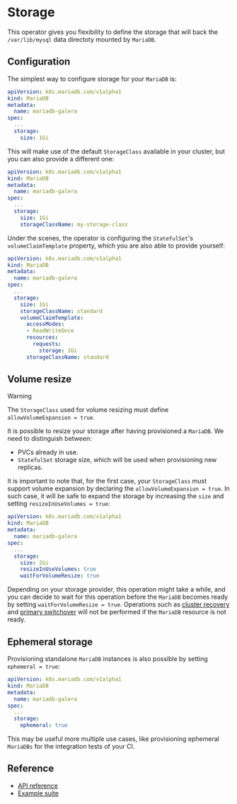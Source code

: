 # Storage

This operator gives you flexibility to define the storage that will back the `/var/lib/mysql` data directoty mounted by `MariaDB`.

## Configuration

The simplest way to configure storage for your `MariaDB` is:

```yaml
apiVersion: k8s.mariadb.com/v1alpha1
kind: MariaDB
metadata:
  name: mariadb-galera
spec:
  ...
  storage:
    size: 1Gi
```

This will make use of the default `StorageClass` available in your cluster, but you can also provide a different one:

```yaml
apiVersion: k8s.mariadb.com/v1alpha1
kind: MariaDB
metadata:
  name: mariadb-galera
spec:
  ...
  storage:
    size: 1Gi
    storageClassName: my-storage-class
```

Under the scenes, the operator is configuring the `StatefulSet`'s `volumeClaimTemplate` property, which you are also able to provide yourself:

```yaml
apiVersion: k8s.mariadb.com/v1alpha1
kind: MariaDB
metadata:
  name: mariadb-galera
spec:
  ...
  storage:
    size: 1Gi
    storageClassName: standard
    volumeClaimTemplate:
      accessModes:
      - ReadWriteOnce
      resources:
        requests:
          storage: 1Gi
      storageClassName: standard
```

## Volume resize

> [!WARNING]  
> The `StorageClass` used for volume resizing must define `allowVolumeExpansion = true`.

It is possible to resize your storage after having provisioned a `MariaDB`. We need to distinguish between:
- PVCs already in use.
- `StatefulSet` storage size, which will be used when provisioning new replicas.

It is important to note that, for the first case, your `StorageClass` must support volume expansion by declaring the `allowVolumeExpansion = true`. In such case, it will be safe to expand the storage by increasing the `size` and setting `resizeInUseVolumes = true`:

```yaml
apiVersion: k8s.mariadb.com/v1alpha1
kind: MariaDB
metadata:
  name: mariadb-galera
spec:
  ...
  storage:
    size: 2Gi
    resizeInUseVolumes: true
    waitForVolumeResize: true
```

Depending on your storage provider, this operation might take a while, and you can decide to wait for this operation before the `MariaDB` becomes ready by setting `waitForVolumeResize = true`. Operations such as [cluster recovery](./GALERA.md#galera-cluster-recovery) and [primary switchover](./HA.md) will not be performed if the `MariaDB` resource is not ready.

## Ephemeral storage

Provisioning standalone `MariaDB` instances is also possible by setting `ephemeral = true`:

```yaml
apiVersion: k8s.mariadb.com/v1alpha1
kind: MariaDB
metadata:
  name: mariadb-galera
spec:
  ...
  storage:
    ephemeral: true   
```

This may be useful more multiple use cases, like provisioning ephemeral `MariaDBs` for the integration tests of your CI.

## Reference
- [API reference](./API_REFERENCE.md)
- [Example suite](../examples/)
